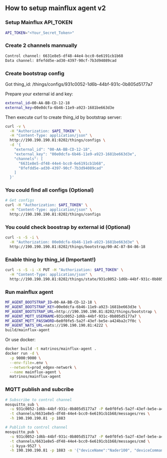 ## How to setup mainflux agent v2

### Setup Mainflux API_TOKEN

```bash
API_TOKEN="<Your_Secret_Token>"
```

### Create 2 channels mannually

```bash
Control channel: 6631e8e5-df48-44e4-bcc0-6e6191cb1b68
Data channel: 8fefdd5e-ad30-4397-90cf-7b3d94089cad
```



### Create bootstrap config

Got thing_id: /things/configs/931c0052-1d6b-44bf-931c-0b805d5177a7

Prepare your external id and key:

```bash
external_id=00-AA-BB-CD-12-18
external_key=00e0dcfa-6b46-11e9-a923-1681be663d3e
```

Then execute curl to create thing_id by bootstrap server:

```bash
curl -v \
  -H "Authorization: $API_TOKEN" \
  -H "Content-Type: application/json" \
  http://190.190.190.81:8202/things/configs \
  -d '{
    "external_id": "00-AA-BB-CD-12-18",
    "external_key": "00e0dcfa-6b46-11e9-a923-1681be663d3e",
    "channels": [
      "6631e8e5-df48-44e4-bcc0-6e6191cb1b68",
      "8fefdd5e-ad30-4397-90cf-7b3d94089cad"
    ]
  }'
```


### You could find all configs (Optional)

```bash
# Get configs
curl -H "Authorization: $API_TOKEN" \
  -H "Content-Type: application/json" \
  http://190.190.190.81:8202/things/configs
```

### You could check boostrap by external id (Optional)

```bash
curl -s -S -i \
  -H "Authorization: 00e0dcfa-6b46-11e9-a923-1681be663d3e" \
  http://190.190.190.81:8202/things/bootstrap/00-AC-87-B4-86-18
```


### **Enable thing by thing_id (Important!)**

```bash
curl -s -S -i -X PUT -H "Authorization: $API_TOKEN" \
  -H "Content-Type: application/json" \
  http://190.190.190.81:8202/things/state/931c0052-1d6b-44bf-931c-0b805d5177a7 -d '{"state": 1}'
```

### Run mainflux agent

```bash
MF_AGENT_BOOTSTRAP_ID=00-AA-BB-CD-12-18 \
MF_AGENT_BOOTSTRAP_KEY=00e0dcfa-6b46-11e9-a923-1681be663d3e \
MF_AGENT_BOOTSTRAP_URL=http://190.190.190.81:8202/things/bootstrap \
MF_AGENT_MQTT_USERNAME=931c0052-1d6b-44bf-931c-0b805d5177a7 \
MF_AGENT_MQTT_PASSWORD=6e0f0fe5-5a2f-43ef-be5e-a424ba2c7f0c \
MF_AGENT_NATS_URL=nats://190.190.190.81:4222 \
build/mainflux-agent
```

Or use docker:
```bash
docker build -t matrinos/mainflux-agent .
docker run -d \
  -p 9000:9000 \
  --env-file=.env \
  --network=prod_edgex-network \
  --name mainflux-agent \
  matrinos/mainflux-agent
```

### MQTT publish and subcribe

```bash
# Subscribe to control channel
mosquitto_sub \
  -u 931c0052-1d6b-44bf-931c-0b805d5177a7 -P 6e0f0fe5-5a2f-43ef-be5e-a424ba2c7f0c \
  -t channels/6631e8e5-df48-44e4-bcc0-6e6191cb1b68/messages/res \
  -h 190.190.190.81 -p 1883

# Publish to control channel
mosquitto_pub \
  -u 931c0052-1d6b-44bf-931c-0b805d5177a7 -P 6e0f0fe5-5a2f-43ef-be5e-a424ba2c7f0c \
  -t channels/6631e8e5-df48-44e4-bcc0-6e6191cb1b68/messages/cmd \
  -i kyya-9527 \
  -h 190.190.190.81 -p 1883 -m '{"deviceName":"Nader100", "deviceCommand":"SwitchCommand", "payload":{"Switch":"65280"}}'
```